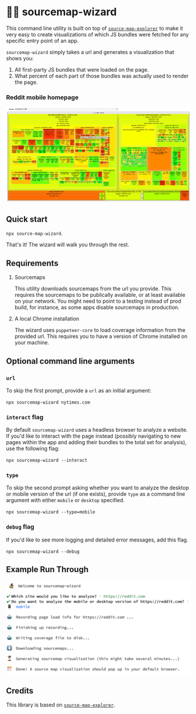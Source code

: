 # 🧙‍♂️ sourcemap-wizard

This command line utility is built on top of [`source-map-explorer`](https://github.com/danvk/source-map-explorer) to make it very easy to create visualizations of which JS bundles were fetched for any specific entry point of an app.

`sourcemap-wizard` simply takes a url and generates a visualization that shows you:

1. All first-party JS bundles that were loaded on the page.
2. What percent of each part of those bundles was actually used to render the page.

### Reddit mobile homepage

<img src="./reddit-mobile-analysis.png" alt="reddit mobile home">

## Quick start

`npx source-map-wizard`.

That's it! The wizard will walk you through the rest.

## Requirements

1. Sourcemaps

   This utility downloads sourcemaps from the url you provide. This requires the sourcemaps to be publically available, or at least available on your network. You might need to point to a testing instead of prod build, for instance, as some apps disable sourcemaps in production.

2. A local Chrome installation

   The wizard uses `puppeteer-core` to load coverage information from the provided url. This requires you to have a version of Chrome installed on your machine.

## Optional command line arguments

### `url`

To skip the first prompt, provide a `url` as an initial argument:

`npx sourcemap-wizard nytimes.com`

### `interact` flag

By default `sourcemap-wizard` uses a headless browser to analyze a website. If you'd like to interact with the page instead (possibly navigating to new pages within the app and adding their bundles to the total set for analysis), use the following flag:

`npx sourcemap-wizard --interact`

### `type`

To skip the second prompt asking whether you want to analyze the desktop or mobile version of the url (if one exists), provide `type` as a command line argument with either `mobile` or `desktop` specified.

`npx sourcemap-wizard --type=mobile`

### `debug` flag

If you'd like to see more logging and detailed error messages, add this flag.

`npx sourcemap-wizard --debug`

## Example Run Through

<img src="./example.png" alt="example of using the wizard">

## Credits

This library is based on [`source-map-explorer`](https://github.com/danvk/source-map-explorer).
